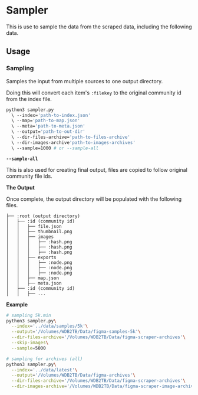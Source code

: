 # Sampler

This is use to sample the data from the scraped data, including the following data.

## Usage

### Sampling

Samples the input from multiple sources to one output directory.

Doing this will convert each item's `:filekey` to the original community id from the index file.

```bash
python3 sampler.py
  \ --index='path-to-index.json'
  \ --map='path-to-map.json'
  \ --meta='path-to-meta.json'
  \ --output='path-to-out-dir'
  \ --dir-files-archive='path-to-files-archive'
  \ --dir-images-archive'path-to-images-archives'
  \ --sample=1000 # or --sample-all
```

**`--sample-all`**

This is also used for creating final output, files are copied to follow original community file ids.

**The Output**

Once complete, the output directory will be populated with the following files.

```
├── :root (output directory)
│   ├── :id (community id)
│   │   ├── file.json
│   │   ├── thumbnail.png
│   │   ├── images
│   │   │   ├── :hash.png
│   │   │   ├── :hash.png
│   │   │   ├── :hash.png
│   │   ├── exports
│   │   │   ├── :node.png
│   │   │   ├── :node.png
│   │   │   ├── :node.png
│   │   ├── map.json
│   │   ├── meta.json
│   ├── :id (community id)
│   │   ├── ...
```

**Example**

```bash
# sampling 5k.min
python3 sampler.py\
  --index='../data/samples/5k'\
  --output='/Volumes/WDB2TB/Data/figma-samples-5k'\
  --dir-files-archive='/Volumes/WDB2TB/Data/figma-scraper-archives'\
  --skip-images\
  --sample=5000

# sampling for archives (all)
python3 sampler.py\
  --index='../data/latest'\
  --output='/Volumes/WDB2TB/Data/figma-archives'\
  --dir-files-archive='/Volumes/WDB2TB/Data/figma-scraper-archives'\
  --dir-images-archive='/Volumes/WDB2TB/Data/figma-scraper-image-archives'\
```
